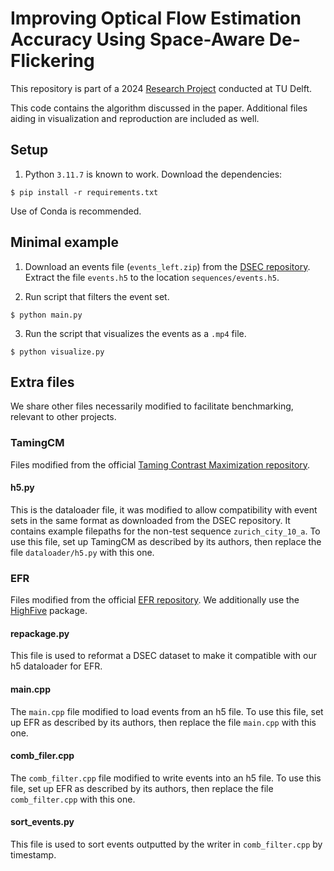 # Improving Optical Flow Estimation Accuracy Using Space-Aware De-Flickering

This repository is part of a 2024 [Research Project](https://github.com/TU-Delft-CSE/Research-Project) conducted at TU Delft.

This code contains the algorithm discussed in the paper. Additional files aiding in visualization and reproduction are included as well.

## Setup

1. Python `3.11.7` is known to work. Download the dependencies:

```
$ pip install -r requirements.txt
```

Use of Conda is recommended.

## Minimal example

1. Download an events file (`events_left.zip`) from the [DSEC repository](https://dsec.ifi.uzh.ch/dsec-datasets/download/). Extract the file `events.h5` to the location `sequences/events.h5`.

2. Run script that filters the event set.

```
$ python main.py
```

3. Run the script that visualizes the events as a `.mp4` file.

```
$ python visualize.py
```

## Extra files

We share other files necessarily modified to facilitate benchmarking, relevant to other projects.

### TamingCM

Files modified from the official [Taming Contrast Maximization repository](https://github.com/tudelft/taming_event_flow).

#### h5.py

This is the dataloader file, it was modified to allow compatibility with event sets in the same format as downloaded from the DSEC repository. It contains example filepaths for the non-test sequence `zurich_city_10_a`. To use this file, set up TamingCM as described by its authors, then replace the file `dataloader/h5.py` with this one.

### EFR

Files modified from the official [EFR repository](https://github.com/ziweiWWANG/EFR). We additionally use the [HighFive](https://vcpkg.io/en/package/highfive) package.

#### repackage.py

This file is used to reformat a DSEC dataset to make it compatible with our h5 dataloader for EFR.

#### main.cpp

The `main.cpp` file modified to load events from an h5 file. To use this file, set up EFR as described by its authors, then replace the file `main.cpp` with this one.

#### comb_filer.cpp

The `comb_filter.cpp` file modified to write events into an h5 file. To use this file, set up EFR as described by its authors, then replace the file `comb_filter.cpp` with this one.

#### sort_events.py

This file is used to sort events outputted by the writer in `comb_filter.cpp` by timestamp.